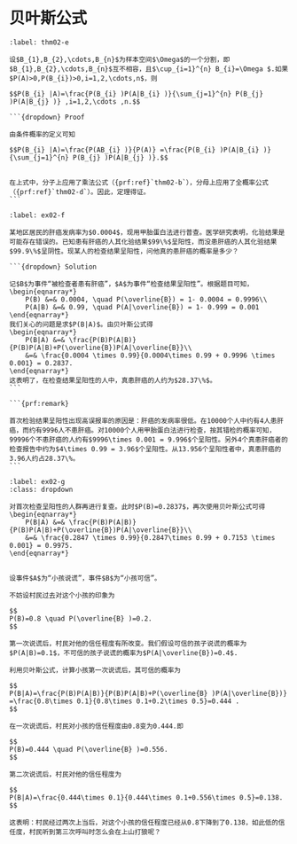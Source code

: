 # 贝叶斯公式

````{prf:theorem} 贝叶斯公式
:label: thm02-e

设$B_{1},B_{2},\cdots,B_{n}$为样本空间$\Omega$的一个分割，即$B_{1},B_{2},\cdots,B_{n}$互不相容，且$\cup_{i=1}^{n} B_{i}=\Omega $.如果$P(A)>0,P(B_{i})>0,i=1,2,\cdots,n$，则

$$P(B_{i} |A)=\frac{P(B_{i} )P(A|B_{i} )}{\sum_{j=1}^{n} P(B_{j} )P(A|B_{j} )} ,i=1,2,\cdots ,n.$$

```{dropdown} Proof

由条件概率的定义可知

$$P(B_{i} |A)=\frac{P(AB_{i} )}{P(A)} =\frac{P(B_{i} )P(A|B_{i} )}{\sum_{j=1}^{n} P(B_{j} )P(A|B_{j} )}.$$


在上式中，分子上应用了乘法公式（{prf:ref}`thm02-b`），分母上应用了全概率公式（{prf:ref}`thm02-d`）。因此，定理得证。
```
````

````{prf:example} 肝癌首测
:label: ex02-f

某地区居民的肝癌发病率为$0.0004$，现用甲胎蛋白法进行普查。医学研究表明，化验结果是可能存在错误的。已知患有肝癌的人其化验结果$99\%$呈阳性，而没患肝癌的人其化验结果$99.9\%$呈阴性。现某人的检查结果呈阳性，问他真的患肝癌的概率是多少？

```{dropdown} Solution

记$B$为事件“被检查者患有肝癌”，$A$为事件“检查结果呈阳性”。根据题目可知，
\begin{eqnarray*}
    P(B) &=& 0.0004, \quad P(\overline{B}) = 1- 0.0004 = 0.9996\\
    P(A|B) &=& 0.99, \quad P(A|\overline{B}) = 1- 0.999 = 0.001
\end{eqnarray*}
我们关心的问题是求$P(B|A)$。由贝叶斯公式得
\begin{eqnarray*}
    P(B|A) &=& \frac{P(B)P(A|B)}{P(B)P(A|B)+P(\overline{B})P(A|\overline{B}}\\
    &=& \frac{0.0004 \times 0.99}{0.0004\times 0.99 + 0.9996 \times 0.001} = 0.2837.
\end{eqnarray*}
这表明了，在检查结果呈阳性的人中，真患肝癌的人约为$28.37\%$。
```

```{prf:remark}

首次检验结果呈阳性出现高误报率的原因是：肝癌的发病率很低。在10000个人中约有4人患肝癌，而约有9996人不患肝癌。对10000个人用甲胎蛋白法进行检查，按其错检的概率可知，99996个不患肝癌的人约有$9996\times 0.001 = 9.996$个呈阳性。另外4个真患肝癌者的检查报告中约为$4\times 0.99 = 3.96$个呈阳性。从13.956个呈阳性者中，真患肝癌的3.96人约占28.37\%。
```
````

````{prf:example} 肝癌复测
:label: ex02-g
:class: dropdown

对首次检查呈阳性的人群再进行复查。此时$P(B)=0.2837$，再次使用贝叶斯公式可得
\begin{eqnarray*}
    P(B|A) &=& \frac{P(B)P(A|B)}{P(B)P(A|B)+P(\overline{B})P(A|\overline{B}}\\
    &=& \frac{0.2847 \times 0.99}{0.2847\times 0.99 + 0.7153 \times 0.001} = 0.9975.
\end{eqnarray*}

````

```{prf:example} “狼来了”

设事件$A$为“小孩说谎”，事件$B$为“小孩可信”。

不妨设村民过去对这个小孩的印象为

$$
P(B)=0.8 \quad P(\overline{B} )=0.2.
$$

第一次说谎后，村民对他的信任程度有所改变。我们假设可信的孩子说谎的概率为$P(A|B)=0.1$，不可信的孩子说谎的概率为$P(A|\overline{B})=0.4$.

利用贝叶斯公式，计算小孩第一次说谎后，其可信的概率为

$$
P(B|A)=\frac{P(B)P(A|B)}{P(B)P(A|B)+P(\overline{B} )P(A|\overline{B})} =\frac{0.8\times 0.1}{0.8\times 0.1+0.2\times 0.5}=0.444 .
$$

在一次说谎后，村民对小孩的信任程度由0.8变为0.444.即

$$
P(B)=0.444 \quad P(\overline{B} )=0.556.
$$

第二次说谎后，村民对他的信任程度为

$$
P(B|A)=\frac{0.444\times 0.1}{0.444\times 0.1+0.556\times 0.5}=0.138.
$$

这表明：村民经过两次上当后，对这个小孩的信任程度已经从0.8下降到了0.138，如此低的信任度，村民听到第三次呼叫时怎么会在上山打狼呢？
```




